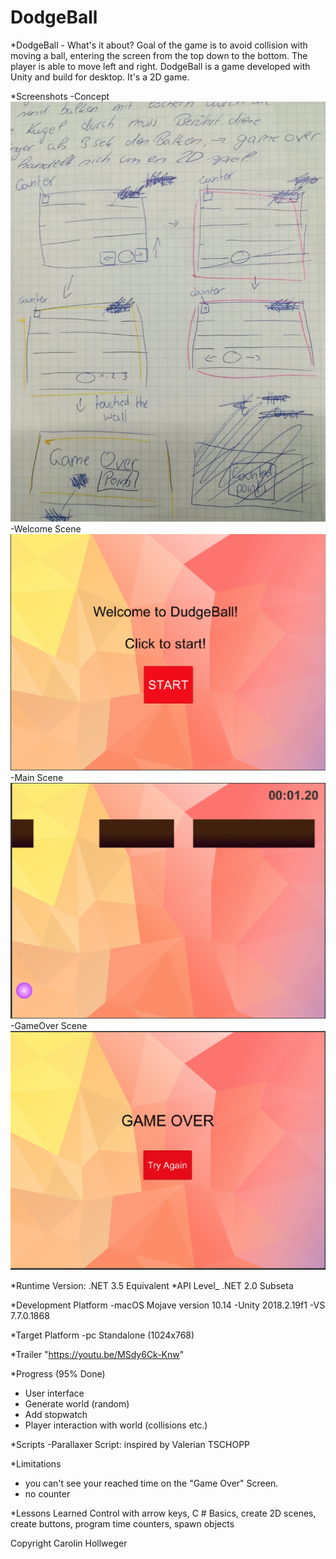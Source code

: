 <H1>DodgeBall</H1>

*DodgeBall - What's it about?
Goal of the game is to avoid collision with moving a ball, entering the screen from the top down to the bottom. The player is able to move left and right. DodgeBall is a game developed with Unity and build for desktop. It's a 2D game. 

*Screenshots
-Concept
![Concept](./Screenshots/DodgeBall.jpeg)
-Welcome Scene
![Welcome](./Screenshots/Welcome.png)
-Main Scene
![MainScrene](./Screenshots/MainScene.png)
-GameOver Scene
![GameOver](./Screenshots/GameOver.png)

*Runtime Version: .NET 3.5 Equivalent
*API Level_  .NET 2.0 Subseta

*Development Platform
-macOS Mojave version 10.14
-Unity 2018.2.19f1
-VS 7.7.0.1868

*Target Platform
-pc Standalone (1024x768)

*Trailer
"https://youtu.be/MSdy6Ck-Knw"

*Progress (95% Done)
- User interface
- Generate world (random)
- Add stopwatch
- Player interaction with world (collisions etc.)

*Scripts
-Parallaxer Script: inspired by Valerian TSCHOPP

*Limitations
- you can't see your reached time on the "Game Over" Screen.
- no counter

*Lessons Learned
Control with arrow keys, C # Basics, create 2D scenes, create buttons, program time counters, spawn objects

Copyright Carolin Hollweger

